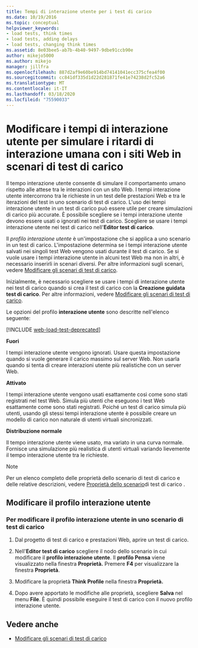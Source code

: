```yaml
---
title: Tempi di interazione utente per i test di carico
ms.date: 10/19/2016
ms.topic: conceptual
helpviewer_keywords:
- load tests, think times
- load tests, adding delays
- load tests, changing think times
ms.assetid: 8e03bee5-ab7b-4b40-9497-9dbe91ccb90e
author: mikejo5000
ms.author: mikejo
manager: jillfra
ms.openlocfilehash: 887d2af9e60be914bd74141041ecc375cfea4f00
ms.sourcegitcommit: cc841df335d1d22d281871fe41e74238d2fc52a6
ms.translationtype: MT
ms.contentlocale: it-IT
ms.lasthandoff: 03/18/2020
ms.locfileid: "75590033"
---
```

# <a name="edit-think-times-to-simulate-website-human-interaction-delays-in-load-tests-scenarios"></a>Modificare i tempi di interazione utente per simulare i ritardi di interazione umana con i siti Web in scenari di test di carico

Il tempo interazione utente consente di simulare il comportamento umano rispetto alle attese tra le interazioni con un sito Web. I tempi interazione utente intercorrono tra le richieste in un test delle prestazioni Web e tra le iterazioni del test in uno scenario di test di carico. L'uso dei tempi interazione utente in un test di carico può essere utile per creare simulazioni di carico più accurate. È possibile scegliere se i tempi interazione utente devono essere usati o ignorati nei test di carico. Scegliere se usare i tempi interazione utente nei test di carico nell'**Editor test di carico**.

Il *profilo interazione utente* è un'impostazione che si applica a uno scenario in un test di carico. L'impostazione determina se i tempi interazione utente salvati nei singoli test Web vengono usati durante il test di carico. Se si vuole usare i tempi interazione utente in alcuni test Web ma non in altri, è necessario inserirli in scenari diversi. Per altre informazioni sugli scenari, vedere [Modificare gli scenari di test di carico](../test/edit-load-test-scenarios.md).

Inizialmente, è necessario scegliere se usare i tempi di interazione utente nei test di carico quando si crea il test di carico con la **Creazione guidata test di carico**. Per altre informazioni, vedere [Modificare gli scenari di test di carico](../test/edit-load-test-scenarios.md).

Le opzioni del profilo **interazione utente** sono descritte nell'elenco seguente:

[!INCLUDE [web-load-test-deprecated](includes/web-load-test-deprecated.md)]

**Fuori**

I tempi interazione utente vengono ignorati. Usare questa impostazione quando si vuole generare il carico massimo sul server Web. Non usarla quando si tenta di creare interazioni utente più realistiche con un server Web.

**Attivato**

I tempi interazione utente vengono usati esattamente così come sono stati registrati nel test Web. Simula più utenti che eseguono i test Web esattamente come sono stati registrati. Poiché un test di carico simula più utenti, usando gli stessi tempi interazione utente è possibile creare un modello di carico non naturale di utenti virtuali sincronizzati.

**Distribuzione normale**

Il tempo interazione utente viene usato, ma variato in una curva normale. Fornisce una simulazione più realistica di utenti virtuali variando lievemente il tempo interazione utente tra le richieste.

> [!NOTE]
> Per un elenco completo delle proprietà dello scenario di test di carico e delle relative descrizioni, vedere [Proprietà dello scenario](../test/load-test-scenario-properties.md)di test di carico .

## <a name="change-the-think-profile"></a>Modificare il profilo interazione utente

### <a name="to-change-a-think-profile-in-a-load-test-scenario"></a>Per modificare il profilo interazione utente in uno scenario di test di carico

1. Dal progetto di test di carico e prestazioni Web, aprire un test di carico.

2. Nell'**Editor test di carico** scegliere il nodo dello scenario in cui modificare il **profilo interazione utente**. Il **profilo Pensa** viene visualizzato nella finestra **Proprietà.** Premere **F4** per visualizzare la finestra **Proprietà**.

3. Modificare la proprietà **Think Profile** nella finestra **Proprietà.**

4. Dopo avere apportato le modifiche alle proprietà, scegliere **Salva** nel menu **File**. È quindi possibile eseguire il test di carico con il nuovo profilo interazione utente.

## <a name="see-also"></a>Vedere anche

- [Modificare gli scenari di test di carico](../test/edit-load-test-scenarios.md)
